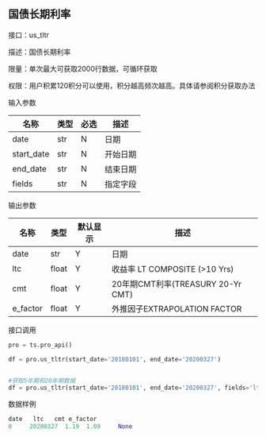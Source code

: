 ## 国债长期利率

接口：us_tltr

描述：国债长期利率

限量：单次最大可获取2000行数据，可循环获取

权限：用户积累120积分可以使用，积分越高频次越高。具体请参阅积分获取办法 

输入参数

| 名称 | 类型 | 必选 | 描述 |
| --- | --- | --- | --- |
| date | str | N | 日期 |
| start_date | str | N | 开始日期 |
| end_date | str | N | 结束日期 |
| fields | str | N | 指定字段 |

输出参数

| 名称 | 类型 | 默认显示 | 描述 |
| --- | --- | --- | --- |
| date | str | Y | 日期 |
| ltc | float | Y | 收益率 LT COMPOSITE (>10 Yrs) |
| cmt | float | Y | 20年期CMT利率(TREASURY 20-Yr CMT) |
| e_factor | float | Y | 外推因子EXTRAPOLATION FACTOR |

接口调用

```python
pro = ts.pro_api()

df = pro.us_tltr(start_date='20180101', end_date='20200327')


#获取5年期和20年期数据
df = pro.us_tltr(start_date='20180101', end_date='20200327', fields='ltc,cmt')
```

数据样例

```python
date   ltc   cmt e_factor
0     20200327  1.19  1.09     None
```